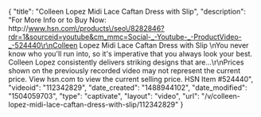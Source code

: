 {
    "title": "Colleen Lopez Midi Lace Caftan Dress with Slip",
    "description": "For More Info or to Buy Now: http:\/\/www.hsn.com\/products\/seo\/8282846?rdr=1&sourceid=youtube&cm_mmc=Social-_-Youtube-_-ProductVideo-_-524440\r\nColleen Lopez Midi Lace Caftan Dress with Slip \nYou never know who you'll run into, so it's imperative that you always look your best. Colleen Lopez consistently delivers striking designs that are...\r\nPrices shown on the previously recorded video may not represent the current price.  View hsn.com to view the current selling price. HSN Item #524440",
    "videoid": "112342829",
    "date_created": "1488944102",
    "date_modified": "1504059703",
    "type": "captivate",
    "layout": "video",
    "url": "\/v\/colleen-lopez-midi-lace-caftan-dress-with-slip\/112342829"
}